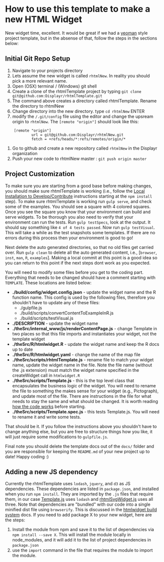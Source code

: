 # How to use this template to make a new HTML Widget

New widget time, excellent. It would be great if we had a [yeoman](http://yeoman.io/) style project template, but in the absense of that, follow the steps in the sections below:

## Initial Git Repo Setup

1. Navigate to your projects directory
1. Lets assume the new widget is called `rhtmlNew`. In reality you should pick a more relevant name.
1. Open (OSX) terminal / (Windows) git shell
1. Create a clone of the rhtmlTemplate project by typing `git clone git@github.com:Displayr/rhtmlTemplate.git`
1. The command above creates a directory called rhtmlTemplate. Rename the directory to rhtmlNew
1. Change directory into the new directory. type `cd rhtmlNew` ENTER
1. modify the `/.git/config` file using the editor and change the upsream origin to `rhtmlNew`. The `[remote "origin"]` should look like this:

```
    [remote "origin"]
            url = git@github.com:Displayr/rhtmlNew.git
            fetch = +refs/heads/*:refs/remotes/origin/*
```

1. Go to github and create a new repository called `rhtmlNew` in the Displayr organization
1. Push your new code to rhtmlNew master : `git push origin master`

## Project Customization

To make sure you are starting from a good base before making changes, you should make sure rhtmlTemplate is working (i.e., follow the [Local Installation to Develop/Contribute](../README.md) instructions starting at the `npm install` step). To make sure rhtmlTemplate is working run `gulp serve`, and check some of the examples. You should see a square with 4 colored squares. Once you see the square you know that your environment can build and serve widgets. To be thorough you also need to verify that your environment can run the tests. Run `gulp testSpecs`, look at the output. It should say something like `4 of 4 tests passed`. Now run `gulp testVisual`. This will take a while as the test snapshots some templates. If there are no errors during this process then your environment is good to go! 

Next delete the auto generated directories, so that no old files get carried over. Run `gulp clean` to delete all the auto generated content, i.e., [`browser`, `inst`, `man`, `R`, `examples`]. Making a local commit at this point is a good idea so you can return to this point if the next steps dont work as you expected.

You will need to modify some files before you get to the coding part. Everything that needs to be changed should have a comment starting with `TEMPLATE`. These locations are listed below:

* **./build/config/widget.config.json** - update the widget name and the R function name. This config is used by the following files, therefore you shouldn't have to update any of these files:
    * ./gulpfile.js
    * ./build/scripts/convertContentToExampleInR.js
    * ./build/scripts/testVisual.js
* **./DESCRIPTION** - update the widget name
* **./theSrc/internal_www/js/renderContentPage.js** - change Template in two places so that this file imports and instantiates your widget, not the template widget
* **./theSrc/R/htmlwidget.R** - update the widget name and keep the R docs up to date
* **./theSrc/R/htmlwidget.yaml** - change the name of the map file
* **./theSrc/scripts/rhtmlTemplate.js** - rename file to match your widget name, update the widget name in the file. Note the file name (without the .js extension) must match the widget name specified in the createWidget call in `htmlwidget.R`
* **./theSrc/scripts/Template.js** - this is the top level class that encapsulates the business logic of the widget. You will need to rename the file to something the makes sense for your widget (e.g., Pictograph), and update most of the file. There are instructions in the file for what needs to stay the same and what should be changed. It is worth reading [how the code works](./how_the_code_works.md) before starting.
* **./theSrc/scripts/Template.spec.js** - this tests Template.js. You will need to rename it and write some tests.

That should be it. If you follow the instructions above you shouldn't have to change anything else, but you are free to structure things how you like, it will just require some modifications to `gulpfile.js`.

Final note you should delete the template docs out of the `docs/` folder and you are responsible for keeping the `README.md` of your new project up to date!
Happy coding :)

## Adding a new JS dependency
Currently the rhtmlTemplate uses `lodash`, `jquery`, and `d3` as JS dependencies. These dependencies are listed in `package.json`, and installed when you run `npm install`. They are imported by the `.js` files that require them, in our case [Template.js](/theSrc/scripts/Template.js) uses `lodash` and [rhtmlSvgWidget.js](/theSrc/scripts/rhtmlSvgWidget.js) uses all three. Note that dependencies are "bundled" with our code into a single minified dist file using `browserify`. This is discussed in the [htmlwidget build system](./htmlwidget_build_system.md) docs. If you need to add package X to your new widget, here are the steps:

1. Install the module from npm and save it to the list of dependencies via `npm install --save X`. This will install the module locally in node_modules, and it will add it to the list of project dependencies in `package.json`
1. use the `import` command in the file that requires the module to import the module.



